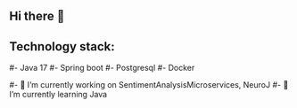 ## Hi there 👋

## Technology stack:
#- Java 17
#- Spring boot
#- Postgresql
#- Docker

#- 🔭 I’m currently working on SentimentAnalysisMicroservices, NeuroJ
#- 🌱 I’m currently learning Java
